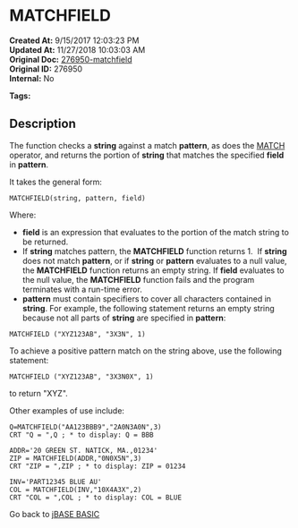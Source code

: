 # MATCHFIELD

**Created At:** 9/15/2017 12:03:23 PM  
**Updated At:** 11/27/2018 10:03:03 AM  
**Original Doc:** [276950-matchfield](https://docs.jbase.com/36868-jbase-basic/276950-matchfield)  
**Original ID:** 276950  
**Internal:** No  

**Tags:**
<badge text='string handling' vertical='middle' />

## Description

The function checks a **string** against a match **pattern**, as does the [MATCH](./../matches) operator, and returns the portion of **string** that matches the specified **field** in **pattern**.

It takes the general form:

```
MATCHFIELD(string, pattern, field)
```

Where:

- **field** is an expression that evaluates to the portion of the match string to be returned.
- If **string** matches pattern, the **MATCHFIELD** function returns 1.  If **string** does not match **pattern**, or if **string** or **pattern** evaluates to a null value, the **MATCHFIELD** function returns an empty string. If **field** evaluates to the null value, the **MATCHFIELD** function fails and the program terminates with a run-time error.
- **pattern** must contain specifiers to cover all characters contained in **string**. For example, the following statement returns an empty string because not all parts of **string** are specified in **pattern**:

```
MATCHFIELD ("XYZ123AB", "3X3N", 1)
```

To achieve a positive pattern match on the string above, use the following statement:

```
MATCHFIELD ("XYZ123AB", "3X3N0X", 1)
```

to return "XYZ".

Other examples of use include:

```
Q=MATCHFIELD("AA123BBB9","2A0N3A0N",3)
CRT "Q = ",Q ; * to display: Q = BBB

ADDR='20 GREEN ST. NATICK, MA.,01234'
ZIP = MATCHFIELD(ADDR,"0N0X5N",3)
CRT "ZIP = ",ZIP ; * to display: ZIP = 01234

INV='PART12345 BLUE AU'
COL = MATCHFIELD(INV,"10X4A3X",2)
CRT "COL = ",COL ; * to display: COL = BLUE
```

Go back to [jBASE BASIC](./../README.md)

